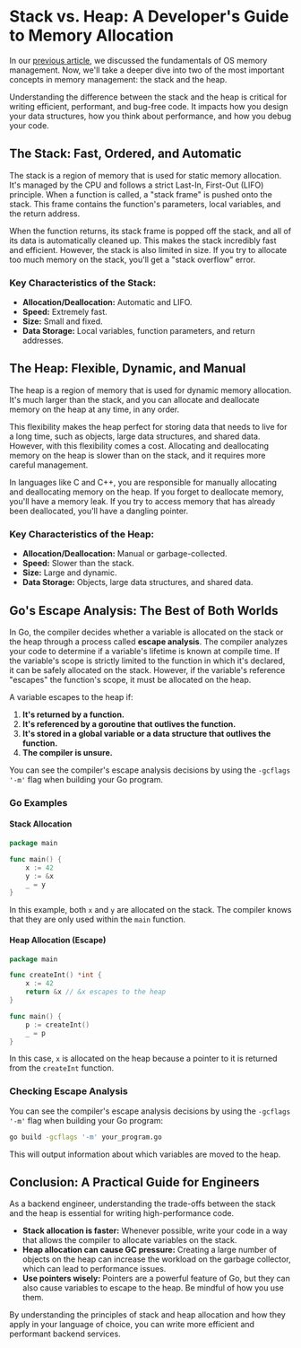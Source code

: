 # Stack vs. Heap: A Developer's Guide to Memory Allocation

In our [previous article](./OSMemoryManagement.md), we discussed the fundamentals of OS memory management. Now, we'll take a deeper dive into two of the most important concepts in memory management: the stack and the heap.

Understanding the difference between the stack and the heap is critical for writing efficient, performant, and bug-free code. It impacts how you design your data structures, how you think about performance, and how you debug your code.

## The Stack: Fast, Ordered, and Automatic

The stack is a region of memory that is used for static memory allocation. It's managed by the CPU and follows a strict Last-In, First-Out (LIFO) principle. When a function is called, a "stack frame" is pushed onto the stack. This frame contains the function's parameters, local variables, and the return address.

When the function returns, its stack frame is popped off the stack, and all of its data is automatically cleaned up. This makes the stack incredibly fast and efficient. However, the stack is also limited in size. If you try to allocate too much memory on the stack, you'll get a "stack overflow" error.

### Key Characteristics of the Stack:

*   **Allocation/Deallocation:** Automatic and LIFO.
*   **Speed:** Extremely fast.
*   **Size:** Small and fixed.
*   **Data Storage:** Local variables, function parameters, and return addresses.

## The Heap: Flexible, Dynamic, and Manual

The heap is a region of memory that is used for dynamic memory allocation. It's much larger than the stack, and you can allocate and deallocate memory on the heap at any time, in any order.

This flexibility makes the heap perfect for storing data that needs to live for a long time, such as objects, large data structures, and shared data. However, with this flexibility comes a cost. Allocating and deallocating memory on the heap is slower than on the stack, and it requires more careful management.

In languages like C and C++, you are responsible for manually allocating and deallocating memory on the heap. If you forget to deallocate memory, you'll have a memory leak. If you try to access memory that has already been deallocated, you'll have a dangling pointer.

### Key Characteristics of the Heap:

*   **Allocation/Deallocation:** Manual or garbage-collected.
*   **Speed:** Slower than the stack.
*   **Size:** Large and dynamic.
*   **Data Storage:** Objects, large data structures, and shared data.

## Go's Escape Analysis: The Best of Both Worlds

In Go, the compiler decides whether a variable is allocated on the stack or the heap through a process called **escape analysis**. The compiler analyzes your code to determine if a variable's lifetime is known at compile time. If the variable's scope is strictly limited to the function in which it's declared, it can be safely allocated on the stack. However, if the variable's reference "escapes" the function's scope, it must be allocated on the heap.

A variable escapes to the heap if:

1.  **It's returned by a function.**
2.  **It's referenced by a goroutine that outlives the function.**
3.  **It's stored in a global variable or a data structure that outlives the function.**
4.  **The compiler is unsure.**

You can see the compiler's escape analysis decisions by using the `-gcflags '-m'` flag when building your Go program.

### Go Examples

#### Stack Allocation

```go
package main

func main() {
    x := 42
    y := &x
    _ = y
}
```

In this example, both `x` and `y` are allocated on the stack. The compiler knows that they are only used within the `main` function.

#### Heap Allocation (Escape)

```go
package main

func createInt() *int {
    x := 42
    return &x // &x escapes to the heap
}

func main() {
    p := createInt()
    _ = p
}
```

In this case, `x` is allocated on the heap because a pointer to it is returned from the `createInt` function.

### Checking Escape Analysis

You can see the compiler's escape analysis decisions by using the `-gcflags '-m'` flag when building your Go program:

```bash
go build -gcflags '-m' your_program.go
```

This will output information about which variables are moved to the heap.

## Conclusion: A Practical Guide for Engineers

As a backend engineer, understanding the trade-offs between the stack and the heap is essential for writing high-performance code.

*   **Stack allocation is faster:** Whenever possible, write your code in a way that allows the compiler to allocate variables on the stack.
*   **Heap allocation can cause GC pressure:** Creating a large number of objects on the heap can increase the workload on the garbage collector, which can lead to performance issues.
*   **Use pointers wisely:** Pointers are a powerful feature of Go, but they can also cause variables to escape to the heap. Be mindful of how you use them.

By understanding the principles of stack and heap allocation and how they apply in your language of choice, you can write more efficient and performant backend services.
